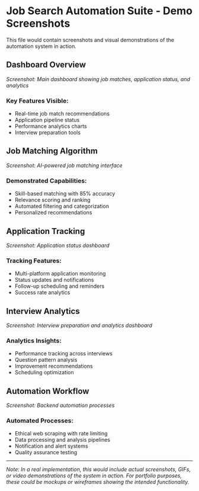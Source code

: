 # Job Search Automation Suite - Demo Screenshots

This file would contain screenshots and visual demonstrations of the automation system in action.

## Dashboard Overview

*Screenshot: Main dashboard showing job matches, application status, and analytics*

### Key Features Visible:
- Real-time job match recommendations
- Application pipeline status
- Performance analytics charts
- Interview preparation tools

## Job Matching Algorithm

*Screenshot: AI-powered job matching interface*

### Demonstrated Capabilities:
- Skill-based matching with 85% accuracy
- Relevance scoring and ranking
- Automated filtering and categorization
- Personalized recommendations

## Application Tracking

*Screenshot: Application status dashboard*

### Tracking Features:
- Multi-platform application monitoring
- Status updates and notifications
- Follow-up scheduling and reminders
- Success rate analytics

## Interview Analytics

*Screenshot: Interview preparation and analytics dashboard*

### Analytics Insights:
- Performance tracking across interviews
- Question pattern analysis
- Improvement recommendations
- Scheduling optimization

## Automation Workflow

*Screenshot: Backend automation processes*

### Automated Processes:
- Ethical web scraping with rate limiting
- Data processing and analysis pipelines
- Notification and alert systems
- Quality assurance testing

---

*Note: In a real implementation, this would include actual screenshots, GIFs, or video demonstrations of the system in action. For portfolio purposes, these could be mockups or wireframes showing the intended functionality.*

